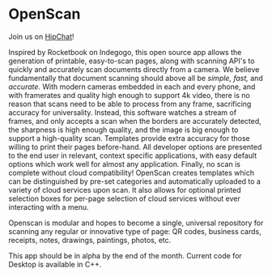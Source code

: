 # OpenScan
Join us on [HipChat](https://www.hipchat.com/invite/477209/bd54f8569bb4eda63c26a9bfe837f701?utm_campaign=company_room_link)!

Inspired by Rocketbook on Indegogo, this open source app allows the generation of printable, easy-to-scan pages, along with scanning API's to quickly and accurately scan documents directly from a camera. We believe fundamentally that document scanning should above all be *simple,* *fast,* and *accurate.* With modern cameras embedded in each and every phone, and with framerates and quality high enough to support 4k video, there is no reason that scans need to be able to process from any frame, sacrificing accuracy for universality. Instead, this software watches a stream of frames, and only accepts a scan when the borders are accurately detected, the sharpness is high enough quality, and the image is big enough to support a high-quality scan. Templates provide extra accuracy for those willing to print their pages before-hand. All developer options are presented to the end user in relevant, context specific applications, with easy default options which work well for almost any application. Finally, no scan is complete without cloud compatibility! OpenScan creates templates which can be distinguished by pre-set categories and automatically uploaded to a variety of cloud services upon scan. It also allows for optional printed selection boxes for per-page selection of cloud services without ever interacting with a menu.

Openscan is modular and hopes to become a single, universal repository for scanning any regular or innovative type of page: QR codes, business cards, receipts, notes, drawings, paintings, photos, etc.

This app should be in alpha by the end of the month. Current code for Desktop is available in C++.

